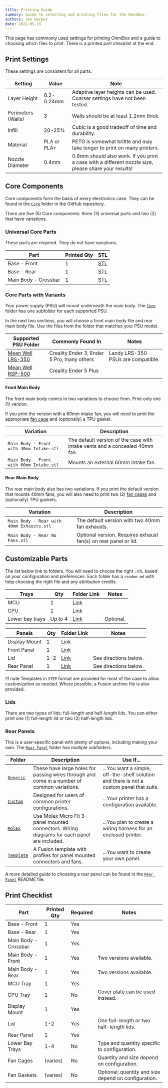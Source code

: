 ```yaml
---
title: Printing Guide
summary: Guide to selecting and printing files for the OmniBox.
authors: Jon Harper
date: 2022-05-15
---
```


This page has commonly used settings for printing OmniBox and a guide to choosing which files to print. There is a printed part checklist at the end.

## Print Settings

These settings are consistent for all parts.

| Setting            | Value       | Note |
|--------------------|-------------|------|
| Layer Height       | 0.2-0.24mm  | Adaptive layer heights can be used. Coarser settings have not been tested. |
| Perimeters (Walls) | 3           | Walls should be at least 1.2mm thick. |
| Infill             | 20-25%      | Cubic is a good tradeoff of time and durability. |
| Material           | PLA or PLA+ | PETG is somewhat brittle and may take longer to print on many printers. |
| Nozzle Diameter    | 0.4mm       | 0.6mm should also work. If you print a case with a different nozzle size, please share your results! |

## Core Components

Core components form the basis of every electronics case. They can be found in the [`Core`][14] folder in the GitHub repository.

There are five (5) Core components: three (3) universal parts and two (2) that have variations.

### Universal Core Parts

These parts are required. They do not have variations.

| Part                  | Printed Qty | STL      |
|-----------------------|-------------|----------|
| Base - Front          | 1           | [STL][1] |
| Base - Rear           | 1           | [STL][2] |
| Main Body - Crossbar  | 1           | [STL][3] |

### Core Parts with Variants

Your power supply (PSU) will mount underneath the main body. The [`Core`][14] folder has one subfolder for each supported PSU.

In the next two sections, you will choose a front main body file and rear main body file. Use the files from the folder that matches your PSU model.

| Supported PSU Folder   | Commonly Found In | Notes |
|------------------------|-----------|-------|
| [Mean Well LRS-350][4] | Creality Ender 3, Ender 5 Pro, many others | Landy LRS-350 PSUs are compatible. |
| [Mean Well RSP-500][5] | Creality Ender 5 Plus | |

#### Front Main Body

The front main body comes in two variations to choose from. Print only one (1) version.

If you print the version with a 60mm intake fan, you will need to print the appropriate [fan cage][6] and (optionally) a TPU gasket.

| Variation                                | Description |
|------------------------------------------|-------------|
| `Main Body - Front with 40mm Intake.stl`  | The default version of the case with intake vents and a concealed 40mm fan. |
| `Main Body - Front with 60mm Intake.stl` | Mounts an external 60mm intake fan. |

#### Rear Main Body

The rear main body also has two variations. If you print the default version that mounts 40mm fans, you will also need to print two (2) [fan cages][6] and (optionally) TPU gaskets.

| Variation                                 | Description |
|-------------------------------------------|-------------|
| `Main Body - Rear with 40mm Exhausts.stl` | The default version with two 40mm fan exhausts. |
| `Main Body - Rear No Fans.stl`            | Optional version. Requires exhaust fan(s) on rear panel or lid. |

## Customizable Parts

The list below link to folders. You will need to choose the right `.STL` based on your configuration and preferences. Each folder has a `readme.md` with help choosing the right file and any attribution credits.

| Trays           | Qty     | Folder Link | Notes     |
|-----------------|---------|-------------|-----------|
| MCU             | 1       | [Link][7]   |           |
| CPU             | 1       | [Link][8]   |           |
| Lower bay trays | Up to 4 | [Link][14]  | Optional. |

| Panels        | Qty | Folder Link | Notes |
|---------------|-----|-------------|-------|
| Display Mount | 1   | [Link][9]   |       |
| Front Panel   | 1   | [Link][12]  |       |
| Lid           | 1-2 | [Link][10]  | See directions below. |
| Rear Panel    | 1   | [Link][11]  | See directions below. |


!!! note
    Templates in `STEP` format are provided for most of the case to allow customization as needed. Where possible, a Fusion archive file is also provided.

### Lids

There are two types of lids: full-length and half-length lids. You can either print one (1) full-length lid or two (2) half-length lids.

### Rear Panels

This is a user-specific panel with plenty of options, including making your own. The [`Rear Panel`][11] folder has multiple subfolders.

| Folder           | Description | Use If... |
|------------------|-------------|-----------|
| [`Generic`][15]  | These have large holes for passing wires through and come in a number of common variations. | ...You want a simple, off-the-shelf solution and there is not a custom panel that suits. |
| [`Custom`][16]   | Designed for users of common printer configurations. | ...Your printer has a configuration available. |
| [`Molex`][17]    | Use Molex Micro Fit 3 panel mounted connectors. Wiring diagrams for each panel are included. | ...You plan to create a wiring harness for an enclosed printer. |
| [`Template`][18] | A Fusion template with profiles for panel mounted connectors and fans. | ...You want to create your own panel. |

A more detailed guide to choosing a rear panel can be found in the [`Rear Panel`][11] README file.

## Print Checklist


| Part                  | Printed Qty | Required | Notes |
|-----------------------|-------------|----------|-------|
| Base - Front          | 1           | Yes      | |
| Base - Rear           | 1           | Yes      | |
| Main Body - Crossbar  | 1           | Yes      | |
| Main Body - Front     | 1           | Yes      | Two versions available. |
| Main Body - Rear      | 1           | Yes      | Two versions available. |
| MCU Tray              | 1           | Yes      |       |
| CPU Tray              | 1           | No       | Cover plate can be used instead. |
| Display Mount         | 1           | Yes      |       |
| Lid                   | 1-2         | Yes      | One full-length or two half-length lids. |
| Rear Panel            | 1           | Yes      |       |
| Lower Bay Trays       | 1-4         | No       | Type and quantity specific to configuration. |
| Fan Cages             | (varies)    | No       | Quantity and size depend on configuration. |
| Fan Gaskets           | (varies)    | No       | Optional; quantity and size depend on configuration. |


[1]: https://github.com/jon-harper/OmniBox/blob/main/Core/Base%20-%20Front.stl
[2]: https://github.com/jon-harper/OmniBox/blob/main/Core/Base%20-%20Rear.stl
[3]: https://github.com/jon-harper/OmniBox/blob/main/Core/Main%20Body%20-%20Crossbar.stl
[4]: https://github.com/jon-harper/OmniBox/tree/main/Core/Mean%20Well%20LRS-350
[5]: https://github.com/jon-harper/OmniBox/tree/main/Core/Mean%20Well%20RSP-500
[6]: https://github.com/jon-harper/OmniBox/tree/main/Fan%20Cages
[7]: https://github.com/jon-harper/OmniBox/tree/main/Trays/MCU
[8]: https://github.com/jon-harper/OmniBox/tree/main/Trays/CPU
[9]: https://github.com/jon-harper/OmniBox/tree/main/Panels/Display
[10]: https://github.com/jon-harper/OmniBox/tree/main/Panels/Lid
[11]: https://github.com/jon-harper/OmniBox/tree/main/Panels/Rear%20Panel
[12]: https://github.com/jon-harper/OmniBox/tree/main/Panels/Front%20Panel
[13]: https://github.com/jon-harper/OmniBox/tree/main/Trays/Lower%20Bay
[14]: https://github.com/jon-harper/OmniBox/tree/main/Core/
[15]: https://github.com/jon-harper/OmniBox/tree/main/Panels/Rear%20Panel/Generic
[16]: https://github.com/jon-harper/OmniBox/tree/main/Panels/Rear%20Panel/Custom
[17]: https://github.com/jon-harper/OmniBox/tree/main/Panels/Rear%20Panel/Molex
[18]: https://github.com/jon-harper/OmniBox/tree/main/Panels/Rear%20Panel/Template